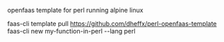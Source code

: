 openfaas template for perl running alpine linux

faas-cli template pull https://github.com/dheffx/perl-openfaas-template
faas-cli new my-function-in-perl --lang perl
